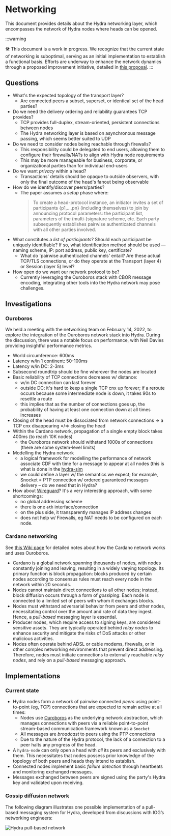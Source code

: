 # Networking

This document provides details about the Hydra networking layer, which encompasses the network of Hydra nodes where heads can be opened.

:::warning

🛠 This document is a work in progress. We recognize that the current state of networking is suboptimal, serving as an initial implementation to establish a functional basis. Efforts are underway to enhance the network dynamics through a proposed improvement initiative, detailed in [this proposal](https://github.com/input-output-hk/hydra/pull/237).
:::

## Questions

- What's the expected topology of the transport layer?
  - Are connected peers a subset, superset, or identical set of the head parties?
- Do we need the delivery ordering and reliability guarantees TCP provides?
  - TCP provides full-duplex, stream-oriented, persistent connections between nodes
  - The Hydra networking layer is based on asynchronous message passing, which seems better suited to UDP
- Do we need to consider nodes being reachable through firewalls?
  - This responsibility could be delegated to end users, allowing them to configure their firewalls/NATs to align with Hydra node requirements
  - This may be more manageable for business, corporate, or organizational parties than for individual end-users
- Do we want _privacy_ within a head?
  - Transactions' details should be opaque to outside observers, with only the final outcome of the head's fanout being observable
- How do we identify/discover peers/parties?
  - The paper assumes a _setup_ phase where:
    > To create a head-protocol instance, an initiator invites a set of participants \{p1,...,pn\} (including themselves) to join by announcing protocol parameters: the participant list, parameters of the (multi-)signature scheme, etc.
    > Each party subsequently establishes pairwise authenticated channels with all other parties involved.
- What constitutes a _list of participants_? Should each participant be uniquely identifiable? If so, what identification method should be used — naming scheme, IP: port address, public key, certificate?
  - What do 'pairwise authenticated channels' entail? Are these actual TCP/TLS connections, or do they operate at the Transport (layer 4) or Session (layer 5) level?
- How open do we want our network protocol to be?
  - Currently leveraging the Ouroboros stack with CBOR message encoding, integrating other tools into the Hydra network may pose challenges.

## Investigations

### Ouroboros

We held a meeting with the networking team on February 14, 2022, to explore the integration of the Ouroboros network stack into Hydra. During the discussion, there was a notable focus on performance, with Neil Davies providing insightful performance metrics.

- World circumference: 600ms
- Latency w/in 1 continent: 50-100ms
- Latency w/in DC: 2-3ms
- Subsecond roundtrip should be fine wherever the nodes are located
- Basic reliability of TCP connections decreases w/ distance:
  - w/in DC connection can last forever
  - outside DC: it's hard to keep a single TCP cnx up forever; if a reroute occurs because some intermediate node is down, it takes 90s to resettle a route
  - this implies that as the number of connections goes up, the probability of having at least one connection down at all times increases
- Closing of the head must be dissociated from network connections => a TCP cnx disappearing =/=> closing the head
- Within the Cardano network, propagation of a single empty block takes 400ms (to reach 10K nodes)
  - the Ouroboros network should withstand 1000s of connections (there are some system-level limits)
- Modelling the Hydra network
  - a logical framework for modelling the performance of network associate CDF with time for a message to appear at all nodes (this is what is done in the [hydra-sim](https://github.com/input-output-hk/hydra-sim)
  - we could define a layer w/ the semantics we expect; for example, Snocket = PTP connection w/ ordered guaranteed messages delivery – do we need that in Hydra?
- How about [Wireguard](https://wireguard.io)? It's a very interesting approach, with some shortcomings:
  - no global addressing scheme
  - there is one `eth` interface/connection
  - on the plus side, it transparently manages IP address changes
  - does not help w/ Firewalls, eg NAT needs to be configured on each node.

### Cardano networking

See [this Wiki page](https://github.com/input-output-hk/hydra.wiki/blob/master/Networking.md#L1) for detailed notes about how the Cardano network works and uses Ouroboros.

- Cardano is a global network spanning thousands of nodes, with nodes constantly joining and leaving, resulting in a widely varying topology. Its primary function is block propagation: blocks produced by certain nodes according to consensus rules must reach every node in the network within 20 seconds.
- Nodes cannot maintain direct connections to all other nodes; instead, block diffusion occurs through a form of _gossiping_. Each node is connected to a limited set of peers with whom it exchanges blocks.
- Nodes must withstand adversarial behavior from peers and other nodes, necessitating control over the amount and rate of data they ingest. Hence, a _pull-based_ messaging layer is essential.
- Producer nodes, which require access to signing keys, are considered sensitive assets. They are typically operated behind *relay nodes* to enhance security and mitigate the risks of DoS attacks or other malicious activities.
- Nodes often operate behind ADSL or cable modems, firewalls, or in other complex networking environments that prevent direct addressing. Therefore, nodes must initiate connections to externally reachable *relay nodes*, and rely on a *pull-based* messaging approach.

## Implementations

### Current state

- Hydra nodes form a network of pairwise connected *peers* using point-to-point (eg, TCP) connections that are expected to remain active at all times:
  - Nodes use [Ouroboros](https://github.com/input-output-hk/ouroboros-network/) as the underlying network abstraction, which manages connections with peers via a reliable point-to-point stream-based communication framework known as a `Snocket`
  - All messages are _broadcast_ to peers using the PTP connections
  - Due to the nature of the Hydra protocol, the lack of a connection to a peer halts any progress of the head.
- A `hydra-node` can only open a head with *all* its peers and exclusively with them. This necessitates that nodes possess prior knowledge of the topology of both peers and heads they intend to establish.
- Connected nodes implement basic _failure detection_ through heartbeats and monitoring exchanged messages.
- Messages exchanged between peers are signed using the party's Hydra key and validated upon receiving.

### Gossip diffusion network

The following diagram illustrates one possible implementation of a pull-based messaging system for Hydra, developed from discussions with IOG’s networking engineers:

![Hydra pull-based network](./hydra-pull-based-network.jpg)
